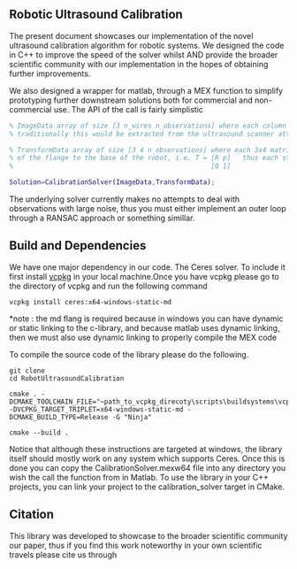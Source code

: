 ## Robotic Ultrasound Calibration

The present document showcases our implementation of the novel ultrasound calibration algorithm for robotic systems. We designed the code in C++ to improve the speed of the solver whilst AND provide the broader scientific community with our implementation in the hopes of obtaining further improvements. 

We also designed a wrapper for matlab, through a MEX function to simplify prototyping further downstream solutions both for commercial and non-commercial use. The API of the call is fairly simplistic

```matlab
% ImageData array of size [3 n_wires n_observations] where each column represents the position of the wire in the image frame 
% traditionally this would be extracted from the ultrasound scanner attached to the flange of the robot

% TransformData array of size [3 4 n_observations] where each 3x4 matrix corresponds to the sub-matrix of the homogenenous transformation
% of the flange to the base of the robot, i.e. T = [R p]   thus each stacked transform is just T_stack = [R p]
%                                                  [0 1]

Solution=CalibrationSolver(ImageData,TransformData);
```

The underlying solver currently makes no attempts to deal with observations with large noise, thus you must either implement an outer loop
through a RANSAC approach or something simillar.

## Build and Dependencies

We have one major dependency in our code. The Ceres solver. To include it first install [vcpkg](https://vcpkg.io/en/) in your local machine.Once you have vcpkg please go to the directory of vcpkg and run the following command 

```
vcpkg install ceres:x64-windows-static-md
```

*note : the md flang is required because in windows you can have dynamic or static linking to the c-library, and because matlab uses dynamic linking, then we must also use dynamic linking to properly compile the MEX code

To compile the source code of the library please do the following. 

```
git clone 
cd RobotUltrasoundCalibration

cmake . -DCMAKE_TOOLCHAIN_FILE="~path_to_vcpkg_direcoty\scripts\buildsystems\vcpkg.cmake" -DVCPKG_TARGET_TRIPLET=x64-windows-static-md -DCMAKE_BUILD_TYPE=Release -G "Ninja"

cmake --build .
```

Notice that although these instructions are targeted at windows, the library itself should mostly work on any system which supports Ceres. Once this is done you can copy the CalibrationSolver.mexw64 file into any directory you wish the call the function from in Matlab. To use the library in your C++ projects, you can link your project to the calibration_solver target in CMake. 

## Citation

This library was developed to showcase to the broader scientific community our paper, thus if you find this work noteworthy in your own scientific travels please cite us through



